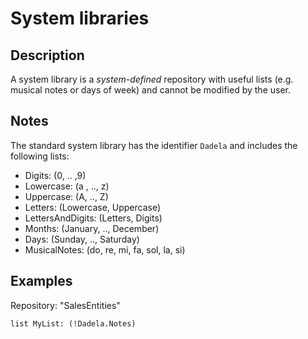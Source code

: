 # System libraries

## Description

A system library is a _system-defined_ repository with useful lists (e.g. musical notes or days of week)
and cannot be modified by the user.

## Notes

The standard system library has the identifier `Dadela` and includes the following lists:
* Digits: (0, .. ,9)
* Lowercase: (a , .., z)
* Uppercase: (A, .., Z)
* Letters: (Lowercase, Uppercase)
* LettersAndDigits: (Letters, Digits)
* Months: (January, .., December)
* Days: (Sunday, .., Saturday)
* MusicalNotes: (do, re, mi, fa, sol, la, si)

## Examples

Repository: "SalesEntities"
~~~
list MyList: (!Dadela.Notes)
~~~
